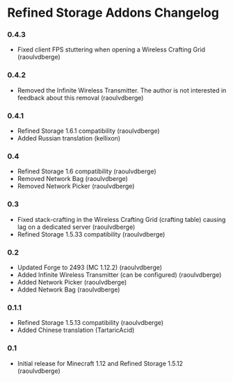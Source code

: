 # Refined Storage Addons Changelog

### 0.4.3
- Fixed client FPS stuttering when opening a Wireless Crafting Grid (raoulvdberge)

### 0.4.2
- Removed the Infinite Wireless Transmitter. The author is not interested in feedback about this removal (raoulvdberge)

### 0.4.1
- Refined Storage 1.6.1 compatibility (raoulvdberge)
- Added Russian translation (kellixon)

### 0.4
- Refined Storage 1.6 compatibility (raoulvdberge)
- Removed Network Bag (raoulvdberge)
- Removed Network Picker (raoulvdberge)

### 0.3
- Fixed stack-crafting in the Wireless Crafting Grid (crafting table) causing lag on a dedicated server (raoulvdberge)
- Refined Storage 1.5.33 compatibility (raoulvdberge)

### 0.2
- Updated Forge to 2493 (MC 1.12.2) (raoulvdberge)
- Added Infinite Wireless Transmitter (can be configured) (raoulvdberge)
- Added Network Picker (raoulvdberge)
- Added Network Bag (raoulvdberge)

### 0.1.1
- Refined Storage 1.5.13 compatibility (raoulvdberge)
- Added Chinese translation (TartaricAcid)

### 0.1
- Initial release for Minecraft 1.12 and Refined Storage 1.5.12 (raoulvdberge)
